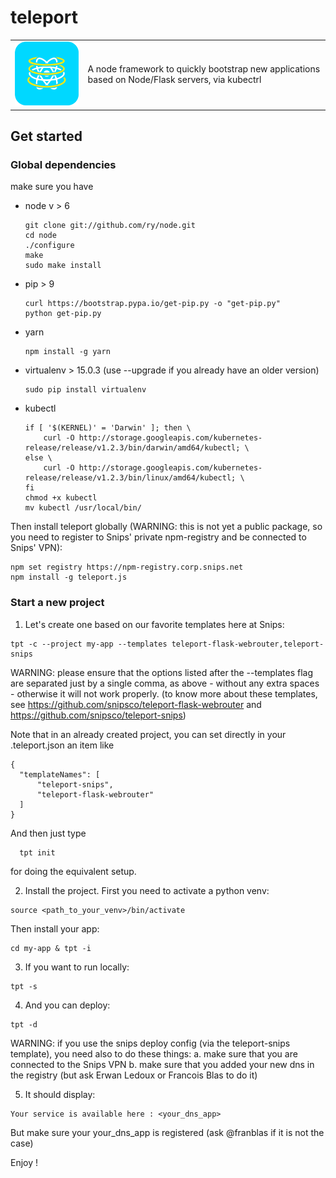# teleport

<table>
  <td>
    <img src="icon.png" alt="icon" title="made by @cecilesnips"/>
  </td>
  <td>
    A node framework to quickly bootstrap new applications based on Node/Flask servers, via kubectrl
  </td>
</table>

## Get started

### Global dependencies
  make sure you have

  - node v > 6
    ```
    git clone git://github.com/ry/node.git
    cd node
    ./configure
    make
    sudo make install
    ```

  - pip > 9
    ```
    curl https://bootstrap.pypa.io/get-pip.py -o "get-pip.py"
    python get-pip.py
    ```

  - yarn
    ```
    npm install -g yarn
    ```

  - virtualenv > 15.0.3 (use --upgrade if you already have an older version)
    ```
    sudo pip install virtualenv
    ```

  - kubectl
    ```
    if [ '$(KERNEL)' = 'Darwin' ]; then \
  		curl -O http://storage.googleapis.com/kubernetes-release/release/v1.2.3/bin/darwin/amd64/kubectl; \
  	else \
  		curl -O http://storage.googleapis.com/kubernetes-release/release/v1.2.3/bin/linux/amd64/kubectl; \
  	fi
  	chmod +x kubectl
  	mv kubectl /usr/local/bin/
    ```

Then install teleport globally (WARNING: this is not yet a public package, so you need
  to register to Snips' private npm-registry and be connected to Snips' VPN):
  ```
  npm set registry https://npm-registry.corp.snips.net
  npm install -g teleport.js
  ```

### Start a new project

1. Let's create one based on our favorite templates here at Snips:
  ```
  tpt -c --project my-app --templates teleport-flask-webrouter,teleport-snips
  ```
  WARNING: please ensure that the options listed after the --templates flag are separated just by a single comma, as above - without any extra spaces - otherwise it will not work properly.
  (to know more about these templates, see https://github.com/snipsco/teleport-flask-webrouter and https://github.com/snipsco/teleport-snips)

  Note that in an already created project, you can set directly in your .teleport.json an item like
  ```
  {
    "templateNames": [
  		"teleport-snips",
  		"teleport-flask-webrouter"
  	]
  }
  ```
  And then just type
  ```
    tpt init
  ```
  for doing the equivalent setup.

2. Install the project. First you need to activate a python venv:
  ```
  source <path_to_your_venv>/bin/activate
  ```
  Then install your app:
  ```
  cd my-app & tpt -i
  ```

3. If you want to run locally:
  ```
  tpt -s
  ```

4. And you can deploy:
  ```
  tpt -d
  ```
  WARNING: if you use the snips deploy config (via the teleport-snips template),
  you need also to do these things:
  a. make sure that you are connected to the Snips VPN
  b. make sure that you added your new dns in the registry (but ask Erwan Ledoux or Francois Blas to do it)

5. It should display:
  ```
  Your service is available here : <your_dns_app>
  ```
  But make sure your your_dns_app is registered (ask @franblas if it is not the case)

Enjoy !
